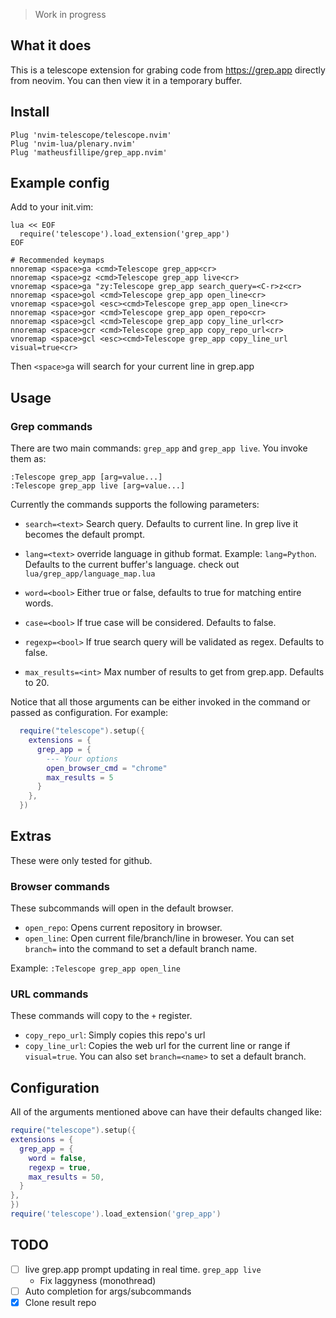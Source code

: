 > Work in progress

## What it does

This is a telescope extension for grabing code from https://grep.app directly from neovim. You can then view it in a temporary buffer.


## Install

```vim
Plug 'nvim-telescope/telescope.nvim'
Plug 'nvim-lua/plenary.nvim'
Plug 'matheusfillipe/grep_app.nvim'
```

## Example config

Add to your init.vim:

```vim
lua << EOF
  require('telescope').load_extension('grep_app')
EOF

# Recommended keymaps
nnoremap <space>ga <cmd>Telescope grep_app<cr>
nnoremap <space>gz <cmd>Telescope grep_app live<cr>
vnoremap <space>ga "zy:Telescope grep_app search_query=<C-r>z<cr>
nnoremap <space>gol <cmd>Telescope grep_app open_line<cr>
vnoremap <space>gol <esc><cmd>Telescope grep_app open_line<cr>
nnoremap <space>gor <cmd>Telescope grep_app open_repo<cr>
nnoremap <space>gcl <cmd>Telescope grep_app copy_line_url<cr>
nnoremap <space>gcr <cmd>Telescope grep_app copy_repo_url<cr>
vnoremap <space>gcl <esc><cmd>Telescope grep_app copy_line_url visual=true<cr>
```

Then `<space>ga` will search for your current line in grep.app

## Usage

### Grep commands

There are two main commands: `grep_app` and `grep_app live`. You invoke them as:
```vim
:Telescope grep_app [arg=value...]
:Telescope grep_app live [arg=value...]
```

Currently the commands supports the following parameters:

* `search=<text>` Search query. Defaults to current line. In grep live it becomes the default prompt.

* `lang=<text>` override language in github format. Example: `lang=Python`. Defaults to the current buffer's language. check out `lua/grep_app/language_map.lua`

* `word=<bool>` Either true or false, defaults to true for matching entire words.

* `case=<bool>` If true case will be considered. Defaults to false.

* `regexp=<bool>` If true search query will be validated as regex. Defaults to false.

* `max_results=<int>` Max number of results to get from grep.app. Defaults to 20.

Notice that all those arguments can be either invoked in the command or passed as configuration. For example:

```lua
  require("telescope").setup({
    extensions = {
      grep_app = {
        --- Your options
        open_browser_cmd = "chrome"
        max_results = 5
      }
    },
  })
```

## Extras
These were only tested for github.

### Browser commands
These subcommands will open in the default browser.

* `open_repo`: Opens current repository in browser.
* `open_line`: Open current file/branch/line in broweser. You can set `branch=` into the command to set a default branch name.

Example: `:Telescope grep_app open_line`


### URL commands

These commands will copy to the `+` register.

* `copy_repo_url`: Simply copies this repo's url
* `copy_line_url`: Copies the web url for the current line or range if `visual=true`. You can also set `branch=<name>` to set a default branch.


## Configuration

All of the arguments mentioned above can have their defaults changed like:

```lua
require("telescope").setup({
extensions = {
  grep_app = {
    word = false,
    regexp = true,
    max_results = 50,
  }
},
})
require('telescope').load_extension('grep_app')
```

## TODO

- [ ] live grep.app prompt updating in real time. `grep_app live` 
   - Fix laggyness (monothread)
- [ ] Auto completion for args/subcommands
- [x] Clone result repo
